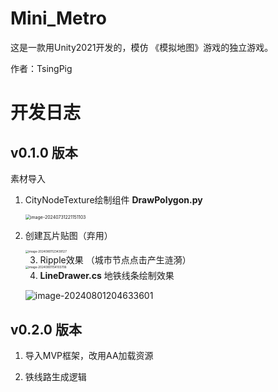 # Mini_Metro
这是一款用Unity2021开发的，模仿 《模拟地图》游戏的独立游戏。

作者：TsingPig



# 开发日志

## v0.1.0 版本

素材导入

1. CityNodeTexture绘制组件 **DrawPolygon.py**

    <img src="C:\Users\TsingPig\AppData\Roaming\Typora\typora-user-images\image-20240731221151103.png" alt="image-20240731221151103" style="zoom:50%;" />

2. 创建瓦片贴图（弃用）

    <img src="C:\Users\TsingPig\AppData\Roaming\Typora\typora-user-images\image-20240801123439127.png" alt="image-20240801123439127" style="zoom:33%;" />

	3. Ripple效果 （城市节点点击产生涟漪）

    <img src="C:\Users\TsingPig\AppData\Roaming\Typora\typora-user-images\image-20240801154103706.png" alt="image-20240801154103706" style="zoom:33%;" />

	4. **LineDrawer.cs** 地铁线条绘制效果

    ![image-20240801204633601](C:\Users\TsingPig\AppData\Roaming\Typora\typora-user-images\image-20240801204633601.png)

## v0.2.0 版本

1. 导入MVP框架，改用AA加载资源

2. 铁线路生成逻辑

